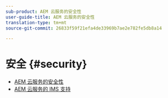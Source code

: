 ```yaml
---
sub-product: AEM 云服务的安全性
user-guide-title: AEM 云服务的安全性
translation-type: tm+mt
source-git-commit: 26833f59f21efa4de33969b7ae2e782fe5db8a14

---
```



# 安全 {#security}

+ [AEM 云服务的安全性](/help/security/home.md)
+ [AEM 云服务的 IMS 支持](ims-support.md)
